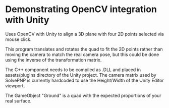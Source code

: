 # Demonstrating OpenCV integration with Unity

Uses OpenCV with Unity to align a 3D plane with four 2D points selected via mouse click.

This program translates and rotates the quad to fit the 2D points rather than moving the camera to match the real camera pose, but this could be done using the inverse of the transformation matrix.

The C++ component needs to be compiled as .DLL and placed in assets/plugins directory of the Unity project. The camera matrix used by SolvePNP is currently hardcoded to use the Height/Width of the Unity Editor viewport.

The GameObject "Ground" is a quad with the expected proportions of your real surface.
